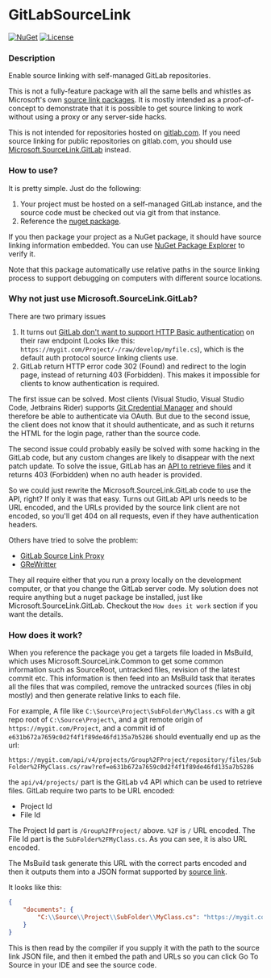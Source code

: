 # GitLabSourceLink

[![NuGet](https://img.shields.io/nuget/v/Genbox.GitLabSourceLink.svg?style=flat-square&label=nuget)](https://www.nuget.org/packages/Genbox.GitLabSourceLink/)
[![License](https://img.shields.io/github/license/Genbox/GitLabSourceLink)](https://github.com/Genbox/GitLabSourceLink/blob/master/LICENSE.txt)

### Description
Enable source linking with self-managed GitLab repositories.

This is not a fully-feature package with all the same bells and whistles as Microsoft's own [source link packages](https://github.com/dotnet/sourcelink).
It is mostly intended as a proof-of-concept to demonstrate that it is possible to get source linking to work without using a proxy or any server-side hacks.

This is not intended for repositories hosted on [gitlab.com](https://gitlab.com). If you need source linking for public repositories on gitlab.com, you should use [Microsoft.SourceLink.GitLab](https://www.nuget.org/packages/Microsoft.SourceLink.GitLab) instead.

### How to use?
It is pretty simple. Just do the following:

1. Your project must be hosted on a self-managed GitLab instance, and the source code must be checked out via git from that instance.
2. Reference the [nuget package](https://www.nuget.org/packages/Genbox.GitLabSourceLink/).

If you then package your project as a NuGet package, it should have source linking information embedded.
You can use [NuGet Package Explorer](https://apps.microsoft.com/store/detail/nuget-package-explorer/9WZDNCRDMDM3) to verify it.

Note that this package automatically use relative paths in the source linking process to support debugging on computers with different source locations.

### Why not just use Microsoft.SourceLink.GitLab?

There are two primary issues
1. It turns out [GitLab don't want to support HTTP Basic authentication](https://gitlab.com/gitlab-org/gitlab/-/issues/19189) on their raw endpoint (Looks like this: `https://mygit.com/Project/-/raw/develop/myfile.cs`), which is the default auth protocol source linking clients use.
2. GitLab return HTTP error code 302 (Found) and redirect to the login page, instead of returning 403 (Forbidden). This makes it impossible for clients to know authentication is required.

The first issue can be solved. Most clients (Visual Studio, Visual Studio Code, Jetbrains Rider) supports [Git Credential Manager](https://github.com/git-ecosystem/git-credential-manager) and should therefore be able to authenticate via OAuth.
But due to the second issue, the client does not know that it should authenticate, and as such it returns the HTML for the login page, rather than the source code.

The second issue could probably easily be solved with some hacking in the GitLab code, but any custom changes are likely to disappear with the next patch update.
To solve the issue, GitLab has an [API to retrieve files](https://docs.gitlab.com/ee/api/repository_files.html#get-raw-file-from-repository) and it returns 403 (Forbidden) when no auth header is provided.

So we could just rewrite the Microsoft.SourceLink.GitLab code to use the API, right? If only it was that easy.
Turns out GitLab API urls needs to be URL encoded, and the URLs provided by the source link client are not encoded, so you'll get 404 on all requests, even if they have authentication headers.

Others have tried to solve the problem:
- [GitLab Source Link Proxy](https://github.com/rgl/gitlab-source-link-proxy)
- [GReWritter](https://github.com/juangburgos/GitlabRewritter)

They all require either that you run a proxy locally on the development computer, or that you change the GitLab server code.
My solution does not require anything but a nuget package be installed, just like Microsoft.SourceLink.GitLab. Checkout the `How does it work` section if you want the details.

### How does it work?
When you reference the package you get a targets file loaded in MsBuild, which uses Microsoft.SourceLink.Common to get some common information such as SourceRoot, untracked files, revision of the latest commit etc.
This information is then feed into an MsBuild task that iterates all the files that was compiled, remove the untracked sources (files in obj mostly) and then generate relative links to each file.

For example, A file like `C:\Source\Project\SubFolder\MyClass.cs` with a git repo root of  `C:\Source\Project\`, and a git remote origin of `https://mygit.com/Project`, and a commit id of `e631b672a7659c0d2f4f1f89de46fd135a7b5286`
should eventually end up as the url:

`https://mygit.com/api/v4/projects/Group%2FProject/repository/files/SubFolder%2FMyClass.cs/raw?ref=e631b672a7659c0d2f4f1f89de46fd135a7b5286`

the `api/v4/projects/` part is the GitLab v4 API which can be used to retrieve files. GitLab require two parts to be URL encoded:
- Project Id
- File Id

The Project Id part is `/Group%2FProject/` above. `%2F` is `/` URL encoded.
The File Id part is the `SubFolder%2FMyClass.cs`. As you can see, it is also URL encoded.

The MsBuild task generate this URL with the correct parts encoded and then it outputs them into a JSON format supported by [source link](https://github.com/dotnet/designs/blob/main/accepted/2020/diagnostics/source-link.md).

It looks like this:
```json
{
    "documents": {
        "C:\\Source\\Project\\SubFolder\\MyClass.cs": "https://mygit.com/api/v4/projects/Group%2FProject/repository/files/SubFolder%2FMyClass.cs/raw?ref=eff9fa13cff546a28f2aacdf733909f03b732c5f"
    }
}
```

This is then read by the compiler if you supply it with the path to the source link JSON file, and then it embed the path and URLs so you can click Go To Source in your IDE and see the source code.